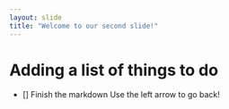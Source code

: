 ```yaml
---
layout: slide
title: "Welcome to our second slide!"
---
```

# Adding a list of things to do
- [] Finish the markdown
Use the left arrow to go back!

